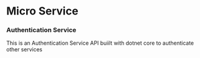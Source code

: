 # Micro Service

### Authentication Service

This is an Authentication Service API buiilt with dotnet core to authenticate other services
